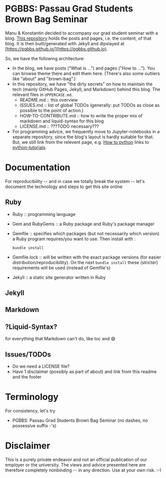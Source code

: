 # PGBBS: Passau Grad Students Brown Bag Seminar

Manu & Konstantin decided to accompany our grad student seminar
with a blog. [This
repository](https://github.com/PGBBS/pgbbs.github.io) holds the posts
and pages, i.e. the content, of that blog. It is then built/generated with
Jekyll and dipslayed at [https://pgbbs.github.io/](https://pgbbs.github.io).

So, we have the following architecture:
- In the blog, we have posts ("What is ...") and pages ("How to ...").
  You can browse theme there and edit them here. (There's also some outliers like "about" and "brown-bag".)
- In this repository, we have "the dirty secrets" on how to
  maintain the tech (mainly GitHub Pages, Jekyll, and Markdown) behind
  this blog. The relevant files in `UPPERCASE.md`.
  - README.md :: this overview
  - ISSUES.md :: list of global TODOs (generally: put TODOs as close as
    possible to the point of action.)
  - HOW-TO-CONTRIBUTE.md :: how to write the proper mix of markdown and
    liquid-syntax for this blog
  - LICENSE.md :: ???TODO necessary???
- For programming advice, we frequently move to Jupyter-notebooks in a
  separate repository, since the blog's layout is hardly suitable for
  that. But, we still link from the relevent page, e.g. [How to
  python](https://pgbbs.github.io/_pages/python/)
  links to
  [python-tutorials](https://github.com/zieglerk/python-tutorials).

# Documentation

For reproducibility -- and in case we totally break the system --
let's document the technology and steps to get this site online

## Ruby

- Ruby :: programming language
- Gem and RubyGems :: a Ruby package and Ruby's package manager
- Gemfile :: specifies which packages (but not necessarily which
  version) a Ruby program requires/you want to use. Then install with
  :

      bundle install

- Gemfile.lock :: will be written with the exact package versions (for
  easier distribution/reproducibility). On the next `bundle install`
  these (stricter) requirements will be used (instead of Gemfile's)
- Jekyll :: a static site generator written in Ruby

## Jekyll

## Markdown

## ?Liquid-Syntax?

for everything that Markdown can't do, like toc and
:smile:

## Issues/TODOs

- Do we need a LICENSE file?
- Have 1 disclaimer (possibly as part of about) and link from this
  readme and the footer

# Terminology

For consistency, let's try
- PGBBS: Passau Grad Students Brown Bag Seminar (no dashes, no
  possessive suffix -'s)

# Disclaimer

This is a purely private endeavor and not an official
publication of our employer or the university. The views and advice
presented here are therefore completely nonbinding -- in any
direction. Use at your own risk. :-)

